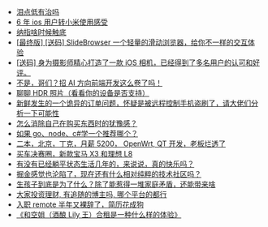 + [泪点低有治吗](https://www.v2ex.com/t/1117416)
+ [6 年 ios 用户转小米使用感受](https://www.v2ex.com/t/1117466)
+ [纳指啥时候触底](https://www.v2ex.com/t/1117443)
+ [[最终版] [送码] SlideBrowser 一个轻量的滑动浏览器，给你不一样的交互体验](https://www.v2ex.com/t/1117474)
+ [[送码] 身为摄影师精心打造了一款 iOS 相机，已经得到了多名用户的认可和好评。](https://www.v2ex.com/t/1117557)
+ [不是，哥们？招 AI 方向前端开发这么卷了吗！](https://www.v2ex.com/t/1117507)
+ [聊聊 HDR 照片（看看你的设备是否支持）](https://www.v2ex.com/t/1117431)
+ [新鲜发生的一个诡异的订单问题，怀疑是被远程控制手机盗刷了，请大佬们分析一下可能性](https://www.v2ex.com/t/1117510)
+ [怎么消除自己在购买东西时的犹豫感？](https://www.v2ex.com/t/1117571)
+ [如果 go、node、c#学一个推荐哪个？](https://www.v2ex.com/t/1117684)
+ [二本，北京，丁克，月薪 5200， OpenWrt, QT 开发，老板烂透了](https://www.v2ex.com/t/1117739)
+ [买车决赛圈，新款宝马 X3 和理想 L8](https://www.v2ex.com/t/1117746)
+ [有没有已经躺平状态生活几年的，来说说，真的快乐吗？](https://www.v2ex.com/t/1117600)
+ [掘金感觉也沦陷了，现在还有什么相对纯粹的技术社区吗？](https://www.v2ex.com/t/1117662)
+ [生孩子到底是为了什么？除了能惹得一堆家庭矛盾，还能带来啥](https://www.v2ex.com/t/1117783)
+ [大家投资理财, 有追随的博主吗, 哪个平台的都行](https://www.v2ex.com/t/1117738)
+ [入职 remote 半年又裸辞了，简历花成狗](https://www.v2ex.com/t/1117715)
+ [《和空姐（酒酿 Lily 王）合租是一种什么样的体验》](https://www.v2ex.com/t/1117781)
